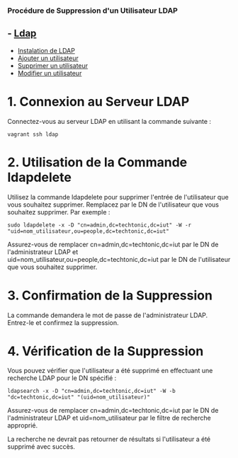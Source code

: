 ### Procédure de Suppression d'un Utilisateur LDAP


## - [Ldap](../equipe-d/projet/infrastructure/réseau_privé/ldap/Procédure/) 
- [Instalation de LDAP ](../equipe-d/projet/infrastructure/réseau_privé/ldap/Procédure/Installation.md) 
- [Ajouter un utilisateur ](../equipe-d/projet/infrastructure/réseau_privé/ldap/Procédure/Add_user.md) 
- [Supprimer un utilisateur ](../equipe-d/projet/infrastructure/réseau_privé/ldap/Procédure/Del_user.md) 
- [Modifier un utilisateur  ](../equipe-d/projet/infrastructure/réseau_privé/ldap/Procédure/Modify_user.md)

# 1. Connexion au Serveur LDAP
Connectez-vous au serveur LDAP en utilisant la commande suivante :
```
vagrant ssh ldap
```

# 2. Utilisation de la Commande ldapdelete
Utilisez la commande ldapdelete pour supprimer l'entrée de l'utilisateur que vous souhaitez supprimer. Remplacez <dn> par le DN de l'utilisateur que vous souhaitez supprimer. Par exemple :

```
sudo ldapdelete -x -D "cn=admin,dc=techtonic,dc=iut" -W -r "uid=nom_utilisateur,ou=people,dc=techtonic,dc=iut"
```
Assurez-vous de remplacer cn=admin,dc=techtonic,dc=iut par le DN de l'administrateur LDAP et uid=nom_utilisateur,ou=people,dc=techtonic,dc=iut par le DN de l'utilisateur que vous souhaitez supprimer.

# 3. Confirmation de la Suppression
La commande demandera le mot de passe de l'administrateur LDAP. Entrez-le et confirmez la suppression.

# 4. Vérification de la Suppression
Vous pouvez vérifier que l'utilisateur a été supprimé en effectuant une recherche LDAP pour le DN spécifié :

```
ldapsearch -x -D "cn=admin,dc=techtonic,dc=iut" -W -b "dc=techtonic,dc=iut" "(uid=nom_utilisateur)"
```
Assurez-vous de remplacer cn=admin,dc=techtonic,dc=iut par le DN de l'administrateur LDAP et uid=nom_utilisateur par le filtre de recherche approprié.

La recherche ne devrait pas retourner de résultats si l'utilisateur a été supprimé avec succès.